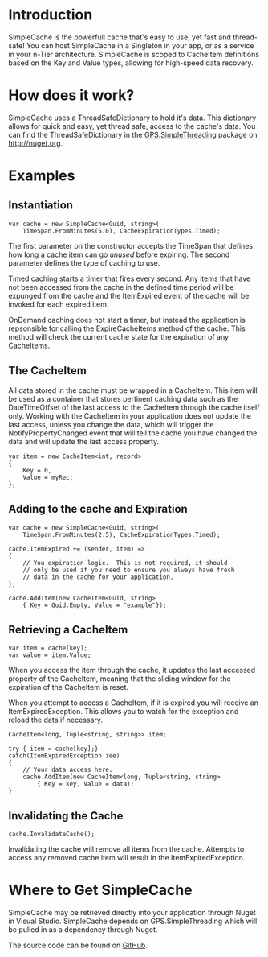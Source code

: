 # Introduction
SimpleCache is the powerfull cache that's easy to use, yet fast and thread-safe!  You can host SimpleCache
in a Singleton in your app, or as a service in your n-Tier architecture.  SimpleCache is scoped to 
CacheItem definitions based on the Key and Value types, allowing for high-speed data recovery.  

# How does it work?
SimpleCache uses a ThreadSafeDictionary to hold it's data.  This dictionary allows for quick and easy, yet
thread safe, access to the cache's data.  You can find the ThreadSafeDictionary in the 
[GPS.SimpleThreading](https://preview.nuget.org/packages/GPS.SimpleThreading/)
package on http://nuget.org.

# Examples
## Instantiation
    var cache = new SimpleCache<Guid, string>(
        TimeSpan.FromMinutes(5.0), CacheExpirationTypes.Timed);

The first parameter on the constructor accepts the TimeSpan that defines how long a cache item can go 
_unused_ before expiring. The second parameter defines the type of caching to use. 

Timed caching starts a timer that fires every second.  Any items that have not been accessed from the
cache in the defined time period will be expunged from the cache and the ItemExpired event of the cache
will be invoked for each expired item.

OnDemand caching does not start a timer, but instead the application is repsonsible for calling the 
ExpireCacheItems method of the cache.  This method will check the current cache state for the expiration
of any CacheItems.

## The CacheItem
All data stored in the cache must be wrapped in a CacheItem.  This item will be used as a container
that stores pertinent caching data such as the DateTimeOffset of the last access to the CacheItem 
through the cache itself only. Working with the CacheItem in your application does not update the
last access, unless you change the data, which will trigger the NotifyPropertyChanged event that
will tell the cache you have changed the data and will update the last access property.

    var item = new CacheItem<int, record> 
    {
        Key = 0,
        Value = myRec;
    };

## Adding to the cache and Expiration
    var cache = new SimpleCache<Guid, string>(
        TimeSpan.FromMinutes(2.5), CacheExpirationTypes.Timed);

    cache.ItemExpired += (sender, item) =>
    {
        // You expiration logic.  This is not required, it should
        // only be used if you need to ensure you always have fresh
        // data in the cache for your application.
    };
    
    cache.AddItem(new CacheItem<Guid, string> 
        { Key = Guid.Empty, Value = "example"});

## Retrieving a CacheItem
    var item = cache[key];
    var value = item.Value;

When you access the item through the cache, it updates the last accessed 
property of the CacheItem, meaning that the sliding window for the expiration
of the CacheItem is reset.

When you attempt to access a CacheItem, if it is expired you will receive an
ItemExpiredException. This allows you to watch for the exception and reload the
data if necessary.

    CacheItem<long, Tuple<string, string>> item;

    try { item = cache[key];}
    catch(ItemExpiredException iee)
    {
        // Your data access here.
        cache.AddItem(new CacheItem<long, Tuple<string, string> 
            { Key = key, Value = data);
    }

## Invalidating the Cache
    cache.InvalidateCache();

Invalidating the cache will remove all items from the cache.  Attempts to
access any removed cache item will result in the ItemExpiredException.

# Where to Get SimpleCache
SimpleCache may be retrieved directly into your application through Nuget
in Visual Studio.  SimpleCache depends on GPS.SimpleThreading which will
be pulled in as a dependency through Nuget.

The source code can be found on 
[GitHub](https://github.com/gatewayprogrammingschool/SimpleCache).
